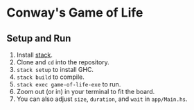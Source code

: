 # Conway's Game of Life

## Setup and Run
1. Install [stack](http://docs.haskellstack.org/en/stable/README.html).
2. Clone and `cd` into the repository.
3. `stack setup` to install GHC.
4. `stack build` to compile.
5. `stack exec game-of-life-exe` to run.
6. Zoom out (or in) in your terminal to fit the board.
7. You can also adjust `size`, `duration`, and `wait` in `app/Main.hs`.

